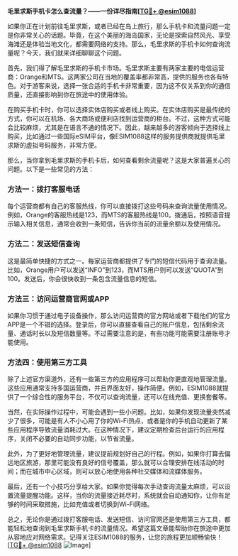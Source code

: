**毛里求斯手机卡怎么查流量？——一份详尽指南[[TG💪+ @esim1088](https://t.me/s/esim1088)]**

如果你正在计划前往毛里求斯，或者已经在岛上旅行，那么手机卡和流量问题一定是你非常关心的话题。毕竟，在这个美丽的海岛国家，无论是探索自然风光、享受海滩还是体验当地文化，都需要网络的支持。那么，毛里求斯的手机卡如何查询流量呢？今天，我们就来详细聊聊这个问题。

首先，我们得了解毛里求斯的手机卡市场。毛里求斯主要有两家主要的电信运营商：Orange和MTS。这两家公司在当地的覆盖率都非常高，提供的服务也各有特色。对于游客来说，选择一张合适的手机卡非常重要，因为这不仅关系到你的通信质量，还直接影响到你在旅途中的使用体验。

在购买手机卡时，你可以选择实体店购买或者线上购买。在实体店购买是最传统的方式，你可以在机场、各大商场或便利店找到运营商的柜台。不过，这种方式可能会比较麻烦，尤其是在语言不通的情况下。因此，越来越多的游客倾向于选择线上购买，比如通过一些国际eSIM平台，像ESIM1088这样的服务提供商就提供毛里求斯的虚拟号码服务，非常方便。

那么，当你拿到毛里求斯的手机卡后，如何查看剩余流量呢？这是大家普遍关心的问题。以下是一些常见的方法：

### 方法一：拨打客服电话

每个运营商都有自己的客服热线，你可以直接拨打这些号码来查询流量使用情况。例如，Orange的客服热线是123，而MTS的客服热线是100。拨通后，按照语音提示输入相关信息，通常会收到一条短信，告诉你当前的流量余额以及使用情况。

### 方法二：发送短信查询

这是最简单快捷的方式之一。每家运营商都提供了专门的短信代码用于查询流量。比如，Orange用户可以发送“INFO”到123，而MTS用户则可以发送“QUOTA”到100。发送后，你会很快收到一条包含流量信息的短信。

### 方法三：访问运营商官网或APP

如果你习惯于通过电子设备操作，那么访问运营商的官方网站或者下载他们的官方APP是一个不错的选择。登录后，你可以直接查看自己的账户信息，包括剩余流量、通话时长以及短信数量等。不过需要注意的是，有些功能可能需要注册账号才能使用。

### 方法四：使用第三方工具

除了上述官方渠道外，还有一些第三方的应用程序可以帮助你更直观地管理流量。这些应用通常支持多国运营商，并且界面友好，操作简便。例如，ESIM1088就提供了一个综合性的服务平台，不仅可以查询流量，还可以在线充值、更换套餐等。

当然，在实际操作过程中，可能会遇到一些小问题。比如，如果你发现流量突然减少了很多，可能是有人不小心用了你的Wi-Fi热点，或者是你的手机自动更新了某些应用程序导致流量消耗过大。在这种情况下，建议定期检查后台运行的应用程序，关闭不必要的自动同步功能，以节省流量。

此外，为了更好地管理流量，建议提前规划好自己的行程。例如，如果你打算去偏远地区旅游，那里可能没有良好的信号覆盖，那么就可以合理安排在线活动的时间；而在城市中心区域，则可以放心地使用各种社交媒体和流媒体服务。

最后，还有一个小技巧分享给大家。如果你觉得每次手动查询流量太麻烦，可以设置流量提醒功能。这样，当你的流量接近耗尽时，系统就会自动通知你，让你有足够的时间采取措施，比如充值或者切换到Wi-Fi网络。

总之，无论你是通过拨打客服电话、发送短信、访问官网还是使用第三方工具，都能轻松地查询到毛里求斯手机卡的流量情况。希望这篇文章能帮助你在旅途中更加从容地应对网络需求。记得关注ESIM1088的服务，让您的旅程更加顺畅愉快！[[TG💪+ @esim1088](https://t.me/s/esim1088) ![Image](https://i.postimg.cc/4NQfJmqS/Snipaste-2025-05-13-00-14-12.png)]